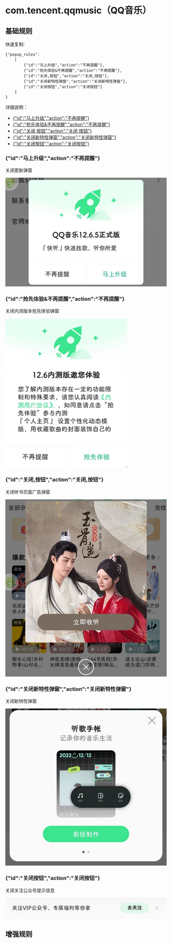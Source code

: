 # com.tencent.qqmusic（QQ音乐）

## 基础规则

快速复制:
```
{"popup_rules":
    [
        {"id":"马上升级","action":"不再提醒"},
        {"id":"抢先体验&不再提醒","action":"不再提醒"},
        {"id":"关闭,按钮","action":"关闭,按钮"},
        {"id":"关闭新特性弹窗","action":"关闭新特性弹窗"},
        {"id":"关闭按钮","action":"关闭按钮"}
    ]
}
```
详细说明：
- [{"id":"马上升级","action":"不再提醒"}](#id马上升级action不再提醒)
- [{"id":"抢先体验&不再提醒","action":"不再提醒"}](#id抢先体验不再提醒action不再提醒)
- [{"id":"关闭,按钮","action":"关闭,按钮"}](#id关闭按钮action关闭按钮)
- [{"id":"关闭新特性弹窗","action":"关闭新特性弹窗"}](#id关闭新特性弹窗action关闭新特性弹窗)
- [{"id":"关闭按钮","action":"关闭按钮"}](#id关闭按钮action关闭按钮)

### {"id":"马上升级","action":"不再提醒"}
关闭更新弹窗

![](./assets/更新弹窗.jpg)

### {"id":"抢先体验&不再提醒","action":"不再提醒"}
关闭内测版本抢先体验弹窗

![](./assets/内测版本抢先体验弹窗.jpg)

### {"id":"关闭,按钮","action":"关闭,按钮"}
关闭听书页面广告弹窗

![](./assets/听书页面广告弹窗.jpg)

### {"id":"关闭新特性弹窗","action":"关闭新特性弹窗"}
关闭新特性弹窗

![](./assets/新特性弹窗.jpg)

### {"id":"关闭按钮","action":"关闭按钮"}
关闭关注公众号提示信息

![](./assets/关注公众号提示信息.jpg)

## 增强规则